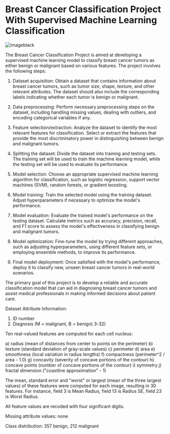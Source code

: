 # Breast Cancer Classification Project With Supervised Machine Learning Classification

![imageblack](https://github.com/chanda1993/BreastCancerClassification/assets/46183754/acc145a2-79e2-4405-b08a-c3a6f2c96b14)


The Breast Cancer Classification Project is aimed at developing a supervised machine learning model to classify breast cancer tumors as either benign or malignant based on various features. The project involves the following steps:

1. Dataset acquisition: Obtain a dataset that contains information about breast cancer tumors, such as tumor size, shape, texture, and other relevant attributes. The dataset should also include the corresponding labels indicating whether each tumor is benign or malignant.

2. Data preprocessing: Perform necessary preprocessing steps on the dataset, including handling missing values, dealing with outliers, and encoding categorical variables if any.

3. Feature selection/extraction: Analyze the dataset to identify the most relevant features for classification. Select or extract the features that provide the most discriminatory power in distinguishing between benign and malignant tumors.

4. Splitting the dataset: Divide the dataset into training and testing sets. The training set will be used to train the machine learning model, while the testing set will be used to evaluate its performance.

5. Model selection: Choose an appropriate supervised machine learning algorithm for classification, such as logistic regression, support vector machines (SVM), random forests, or gradient boosting.

6. Model training: Train the selected model using the training dataset. Adjust hyperparameters if necessary to optimize the model's performance.

7. Model evaluation: Evaluate the trained model's performance on the testing dataset. Calculate metrics such as accuracy, precision, recall, and F1 score to assess the model's effectiveness in classifying benign and malignant tumors.

8. Model optimization: Fine-tune the model by trying different approaches, such as adjusting hyperparameters, using different feature sets, or employing ensemble methods, to improve its performance.

9. Final model deployment: Once satisfied with the model's performance, deploy it to classify new, unseen breast cancer tumors in real-world scenarios.

The primary goal of this project is to develop a reliable and accurate classification model that can aid in diagnosing breast cancer tumors and assist medical professionals in making informed decisions about patient care.

Dataset Attribute Information:

1) ID number
2) Diagnosis (M = malignant, B = benign)
3-32)

Ten real-valued features are computed for each cell nucleus:

a) radius (mean of distances from center to points on the perimeter)
b) texture (standard deviation of gray-scale values)
c) perimeter
d) area
e) smoothness (local variation in radius lengths)
f) compactness (perimeter^2 / area - 1.0)
g) concavity (severity of concave portions of the contour)
h) concave points (number of concave portions of the contour)
i) symmetry
j) fractal dimension ("coastline approximation" - 1)

The mean, standard error and "worst" or largest (mean of the three
largest values) of these features were computed for each image,
resulting in 30 features. For instance, field 3 is Mean Radius, field
13 is Radius SE, field 23 is Worst Radius.

All feature values are recoded with four significant digits.

Missing attribute values: none

Class distribution: 357 benign, 212 malignant
